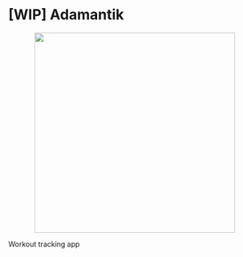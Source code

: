 # [WIP] Adamantik

<p align="center">
  <img src='assets/assets/logo.png' width='400'>
</p>

Workout tracking app
